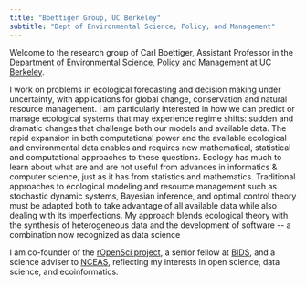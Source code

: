 ```yaml
---
title: "Boettiger Group, UC Berkeley"
subtitle: "Dept of Environmental Science, Policy, and Management"
---
```


Welcome to the research group of Carl Boettiger, Assistant Professor in the Department of 
[Environmental Science, Policy and Management](http://ourenvironment.berkeley.edu)
at [UC Berkeley](http://www.berkeley.edu).

I work on problems in ecological forecasting and decision making under
uncertainty, with applications for global change, conservation and
natural resource management. I am particularly interested in how we can
predict or manage ecological systems that may experience regime shifts:
sudden and dramatic changes that challenge both our models and available
data.  The rapid expansion in both computational power and the available
ecological and environmental data enables and requires new mathematical,
statistical and computational approaches to these questions. Ecology
has much to learn about what are and are not useful from advances in
informatics & computer science, just as it has from statistics and
mathematics. Traditional approaches to ecological modeling and resource
management such as stochastic dynamic systems, Bayesian inference, and
optimal control theory must be adapted both to take advantage of all
available data while also dealing with its imperfections. My approach
blends ecological theory with the synthesis of heterogeneous data and
the development of software -- a combination now recognized as data
science

I am co-founder of the [rOpenSci project](https://ropensci.org), a senior fellow at
[BIDS](http://bids.berkeley.edu), and a science adviser to
[NCEAS](http://nceas.ucsb.edu), reflecting my interests in
open science, data science, and ecoinformatics.

